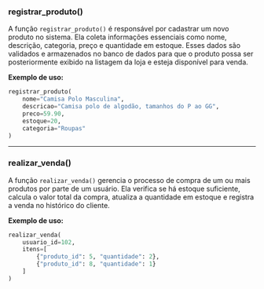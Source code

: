 ### registrar_produto()

A função `registrar_produto()` é responsável por cadastrar um novo produto no sistema. Ela coleta informações essenciais como nome, descrição, categoria, preço e quantidade em estoque. Esses dados são validados e armazenados no banco de dados para que o produto possa ser posteriormente exibido na listagem da loja e esteja disponível para venda.

**Exemplo de uso:**

```python
registrar_produto(
    nome="Camisa Polo Masculina",
    descricao="Camisa polo de algodão, tamanhos do P ao GG",
    preco=59.90,
    estoque=20,
    categoria="Roupas"
)
```

---

### realizar_venda()

A função `realizar_venda()` gerencia o processo de compra de um ou mais produtos por parte de um usuário. Ela verifica se há estoque suficiente, calcula o valor total da compra, atualiza a quantidade em estoque e registra a venda no histórico do cliente.

**Exemplo de uso:**

```python
realizar_venda(
    usuario_id=102,
    itens=[
        {"produto_id": 5, "quantidade": 2},
        {"produto_id": 8, "quantidade": 1}
    ]
)
```